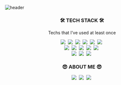 ![header](https://capsule-render.vercel.app/api?type=wave&color=FECCA2&height=220&section=header&text=Ji%20Young%20Park&fontSize=70)
<h3 align="center">🛠 TECH STACK 🛠</h3>
<p align="center"> Techs that I've used at least once </p>
<p align="center">
<img src="https://img.shields.io/badge/Python-3766AB?style=flat-square&logo=Python&logoColor=white"/>&nbsp
<img src="https://img.shields.io/badge/R-276DC3?style=flat-square&logo=R&logoColor=white"/>&nbsp
<img src="https://img.shields.io/badge/HTML5-E34F26?style=flat-square&logo=HTML5&logoColor=white"/>&nbsp
<img src="https://img.shields.io/badge/CSS3-1572B6?style=flat-square&logo=CSS3&logoColor=white"/>&nbsp
<img src="https://img.shields.io/badge/JavaScript-F7DF1E?style=flat-square&logo=JavaScript&logoColor=white"/>&nbsp 
<img src="https://img.shields.io/badge/Java-007396?style=flat-square&logo=Java&logoColor=white"/></a>&nbsp <br>
<img src="https://img.shields.io/badge/Django-092E20?style=flat-square&logo=django&logoColor=white"/></a>&nbsp 
<img src="https://img.shields.io/badge/Mysql-4479A1?style=flat-square&logo=mysql&logoColor=white"/></a>&nbsp 
<img src="https://img.shields.io/badge/git-F05032?style=flat-square&logo=git&logoColor=white"/></a>&nbsp 
<img src="https://img.shields.io/badge/Firebase-FFCA28?style=flat-square&logo=firebase&logoColor=white"/></a>&nbsp 
<img src="https://img.shields.io/badge/Dialogflow-FF9800?style=flat-square&logo=dialogflow&logoColor=white"/></a>&nbsp <br>
<img src="https://img.shields.io/badge/Google_Analytics-E37400?style=flat-square&logo=Google-Analytics&logoColor=white"/></a>&nbsp 
<img src="https://img.shields.io/badge/Slack-4A154B?style=flat-square&logo=slack&logoColor=white"/></a>&nbsp 
<img src="https://img.shields.io/badge/Notion-000000?style=flat-square&logo=notion&logoColor=white"/></a>&nbsp 
</p>

<h3 align="center">😎 ABOUT ME 😎</h3>
<p align="center">
<a href="https://velog.io/@j20park/"><img src="https://img.shields.io/badge/Tech%20Blog-11B48A?style=flat-square&logo=Vimeo&logoColor=white&link=https://velog.io/@j20park/"/></a>&nbsp
<a href="https://www.linkedin.com/in/jiyoungchristinepark/"><img src="https://img.shields.io/badge/-LinkedIn-blue?style=flat-square&logo=Linkedin&logoColor=white&link=https://www.linkedin.com/in/jiyoungchristinepark/"/></a>&nbsp
<a href="mailto:jen3651@gmail.com"><img src="https://img.shields.io/badge/Gmail-d14836?style=flat-square&logo=Gmail&logoColor=white&link=mailto:jen3651@gmail.com/"/></a>&nbsp
</p>

<!--
**nahaepark/nahaepark** is a ✨ _special_ ✨ repository because its `README.md` (this file) appears on your GitHub profile.

Here are some ideas to get you started:

- 🔭 I’m currently working on ...
- 🌱 I’m currently learning ...
- 👯 I’m looking to collaborate on ...
- 🤔 I’m looking for help with ...
- 💬 Ask me about ...
- 📫 How to reach me: ...
- 😄 Pronouns: ...
- ⚡ Fun fact: ...
-->
